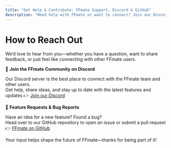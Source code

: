 ```yaml
---
title: "Get Help & Contribute: FFmate Support, Discord & GitHub"
description: "Need help with FFmate or want to connect? Join our Discord community, get support, report bugs, or request features on GitHub. We'd love to hear from you!"
---
```


# How to Reach Out

We’d love to hear from you—whether you have a question, want to share feedback, or just feel like connecting with other FFmate users.

💬 **Join the FFmate Community on Discord**  

Our Discord server is the best place to connect with the FFmate team and other users.  
Get help, share ideas, and stay up to date with the latest features and updates 👉 [Join our Discord](https://discord.gg/ef6gQGr2)

🚀 **Feature Requests & Bug Reports**

Have an idea for a new feature? Found a bug?  
Head over to our GitHub repository to open an issue or submit a pull request 👉 [FFmate on GitHub](https://github.com/welovemedia/ffmate)

Your input helps shape the future of FFmate—thanks for being part of it!
